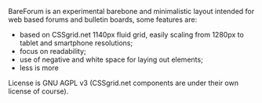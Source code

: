 BareForum is an experimental barebone and minimalistic layout intended for web based forums and bulletin boards, some features are:

- based on CSSgrid.net 1140px fluid grid, easily scaling from 1280px to tablet and smartphone resolutions;
- focus on readability;
- use of negative and white space for laying out elements;
- less is more

License is GNU AGPL v3 (CSSgrid.net components are under their own license of course).

